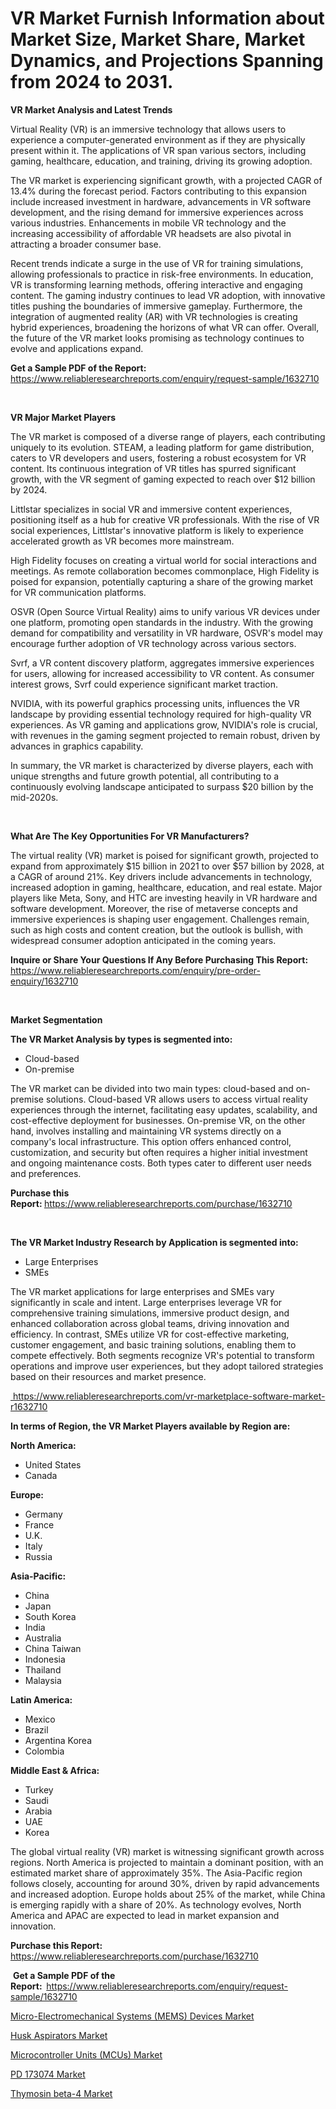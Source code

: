 <p><h1>VR Market Furnish Information about Market Size, Market Share, Market Dynamics, and Projections Spanning from 2024 to 2031.</h1></p><p><strong>VR Market Analysis and Latest Trends</strong></p>
<p><p>Virtual Reality (VR) is an immersive technology that allows users to experience a computer-generated environment as if they are physically present within it. The applications of VR span various sectors, including gaming, healthcare, education, and training, driving its growing adoption.</p><p>The VR market is experiencing significant growth, with a projected CAGR of 13.4% during the forecast period. Factors contributing to this expansion include increased investment in hardware, advancements in VR software development, and the rising demand for immersive experiences across various industries. Enhancements in mobile VR technology and the increasing accessibility of affordable VR headsets are also pivotal in attracting a broader consumer base.</p><p>Recent trends indicate a surge in the use of VR for training simulations, allowing professionals to practice in risk-free environments. In education, VR is transforming learning methods, offering interactive and engaging content. The gaming industry continues to lead VR adoption, with innovative titles pushing the boundaries of immersive gameplay. Furthermore, the integration of augmented reality (AR) with VR technologies is creating hybrid experiences, broadening the horizons of what VR can offer. Overall, the future of the VR market looks promising as technology continues to evolve and applications expand.</p></p>
<p><strong>Get a Sample PDF of the Report:&nbsp;</strong> <a href="https://www.reliableresearchreports.com/enquiry/request-sample/1632710?utm_campaign=83&utm_medium=2&utm_source=Github&utm_content=ia&utm_term=27102024&utm_id=vr">https://www.reliableresearchreports.com/enquiry/request-sample/1632710</a></p>
<p>&nbsp;</p>
<p><strong>VR Major Market Players</strong></p>
<p><p>The VR market is composed of a diverse range of players, each contributing uniquely to its evolution. STEAM, a leading platform for game distribution, caters to VR developers and users, fostering a robust ecosystem for VR content. Its continuous integration of VR titles has spurred significant growth, with the VR segment of gaming expected to reach over $12 billion by 2024.</p><p>Littlstar specializes in social VR and immersive content experiences, positioning itself as a hub for creative VR professionals. With the rise of VR social experiences, Littlstar's innovative platform is likely to experience accelerated growth as VR becomes more mainstream.</p><p>High Fidelity focuses on creating a virtual world for social interactions and meetings. As remote collaboration becomes commonplace, High Fidelity is poised for expansion, potentially capturing a share of the growing market for VR communication platforms.</p><p>OSVR (Open Source Virtual Reality) aims to unify various VR devices under one platform, promoting open standards in the industry. With the growing demand for compatibility and versatility in VR hardware, OSVR's model may encourage further adoption of VR technology across various sectors.</p><p>Svrf, a VR content discovery platform, aggregates immersive experiences for users, allowing for increased accessibility to VR content. As consumer interest grows, Svrf could experience significant market traction.</p><p>NVIDIA, with its powerful graphics processing units, influences the VR landscape by providing essential technology required for high-quality VR experiences. As VR gaming and applications grow, NVIDIA's role is crucial, with revenues in the gaming segment projected to remain robust, driven by advances in graphics capability.</p><p>In summary, the VR market is characterized by diverse players, each with unique strengths and future growth potential, all contributing to a continuously evolving landscape anticipated to surpass $20 billion by the mid-2020s.</p></p>
<p>&nbsp;</p>
<p><strong>What Are The Key Opportunities For VR Manufacturers?</strong></p>
<p><p>The virtual reality (VR) market is poised for significant growth, projected to expand from approximately $15 billion in 2021 to over $57 billion by 2028, at a CAGR of around 21%. Key drivers include advancements in technology, increased adoption in gaming, healthcare, education, and real estate. Major players like Meta, Sony, and HTC are investing heavily in VR hardware and software development. Moreover, the rise of metaverse concepts and immersive experiences is shaping user engagement. Challenges remain, such as high costs and content creation, but the outlook is bullish, with widespread consumer adoption anticipated in the coming years.</p></p>
<p><strong>Inquire or Share Your Questions If Any Before Purchasing This Report:</strong> <a href="https://www.reliableresearchreports.com/enquiry/pre-order-enquiry/1632710?utm_campaign=83&utm_medium=2&utm_source=Github&utm_content=ia&utm_term=27102024&utm_id=vr">https://www.reliableresearchreports.com/enquiry/pre-order-enquiry/1632710</a></p>
<p>&nbsp;</p>
<p><strong>Market Segmentation</strong></p>
<p><strong>The VR Market Analysis by types is segmented into:</strong></p>
<p><ul><li>Cloud-based</li><li>On-premise</li></ul></p>
<p><p>The VR market can be divided into two main types: cloud-based and on-premise solutions. Cloud-based VR allows users to access virtual reality experiences through the internet, facilitating easy updates, scalability, and cost-effective deployment for businesses. On-premise VR, on the other hand, involves installing and maintaining VR systems directly on a company's local infrastructure. This option offers enhanced control, customization, and security but often requires a higher initial investment and ongoing maintenance costs. Both types cater to different user needs and preferences.</p></p>
<p><strong>Purchase this Report:&nbsp;</strong><a href="https://www.reliableresearchreports.com/purchase/1632710?utm_campaign=83&utm_medium=2&utm_source=Github&utm_content=ia&utm_term=27102024&utm_id=vr">https://www.reliableresearchreports.com/purchase/1632710</a></p>
<p>&nbsp;</p>
<p><strong>The VR Market Industry Research by Application is segmented into:</strong></p>
<p><ul><li>Large Enterprises</li><li>SMEs</li></ul></p>
<p><p>The VR market applications for large enterprises and SMEs vary significantly in scale and intent. Large enterprises leverage VR for comprehensive training simulations, immersive product design, and enhanced collaboration across global teams, driving innovation and efficiency. In contrast, SMEs utilize VR for cost-effective marketing, customer engagement, and basic training solutions, enabling them to compete effectively. Both segments recognize VR's potential to transform operations and improve user experiences, but they adopt tailored strategies based on their resources and market presence.</p></p>
<p><a href="https://www.reliableresearchreports.com/vr-marketplace-software-market-r1632710?utm_campaign=83&utm_medium=2&utm_source=Github&utm_content=ia&utm_term=27102024&utm_id=vr">&nbsp;https://www.reliableresearchreports.com/vr-marketplace-software-market-r1632710</a></p>
<p><strong>In terms of Region, the VR Market Players available by Region are:</strong></p>
<p>
    <p> <strong> North America: </strong>
        <ul>
            <li>United States</li>
            <li>Canada</li>
        </ul>
        </p> 
    <p> <strong> Europe: </strong>
        <ul>
            <li>Germany</li>
            <li>France</li>
            <li>U.K.</li>
            <li>Italy</li>
            <li>Russia</li>
        </ul>
        </p> 
    <p> <strong> Asia-Pacific: </strong>
        <ul>
            <li>China</li>
            <li>Japan</li>
            <li>South Korea</li>
            <li>India</li>
            <li>Australia</li>
            <li>China Taiwan</li>
            <li>Indonesia</li>
            <li>Thailand</li>
            <li>Malaysia</li>
        </ul>
        </p> 
    <p> <strong> Latin America: </strong>
        <ul>
            <li>Mexico</li>
            <li>Brazil</li>
            <li>Argentina Korea</li>
            <li>Colombia</li>
        </ul>
        </p> 
    <p> <strong> Middle East & Africa: </strong>
        <ul>
            <li>Turkey</li>
            <li>Saudi</li>
            <li>Arabia</li>
            <li>UAE</li>
            <li>Korea</li>
        </ul>
    </p>
    </p>
<p><p>The global virtual reality (VR) market is witnessing significant growth across regions. North America is projected to maintain a dominant position, with an estimated market share of approximately 35%. The Asia-Pacific region follows closely, accounting for around 30%, driven by rapid advancements and increased adoption. Europe holds about 25% of the market, while China is emerging rapidly with a share of 20%. As technology evolves, North America and APAC are expected to lead in market expansion and innovation.</p></p>
<p><strong>Purchase this Report: </strong><a href="https://www.reliableresearchreports.com/purchase/1632710?utm_campaign=83&utm_medium=2&utm_source=Github&utm_content=ia&utm_term=27102024&utm_id=vr">https://www.reliableresearchreports.com/purchase/1632710</a></p>
<p>&nbsp;<strong>Get a Sample PDF of the Report:&nbsp;&nbsp;</strong><a href="https://www.reliableresearchreports.com/enquiry/request-sample/1632710?utm_campaign=83&utm_medium=2&utm_source=Github&utm_content=ia&utm_term=27102024&utm_id=vr">https://www.reliableresearchreports.com/enquiry/request-sample/1632710</a></p>
<p><strong></strong></p>
<p><p><a href="https://issuu.com/reportprime-2/docs/micro-electromechanical-systems-mems-devices-marke?utm_campaign=83&utm_medium=2&utm_source=Github&utm_content=ia&utm_term=27102024&utm_id=vr">Micro-Electromechanical Systems (MEMS) Devices Market</a></p><p><a href="https://github.com/leonidmsw5y/Market-Research-Report-List-1/blob/main/husk-aspirators-market.md?utm_campaign=83&utm_medium=2&utm_source=Github&utm_content=ia&utm_term=27102024&utm_id=vr">Husk Aspirators Market</a></p><p><a href="https://issuu.com/reportprime-2/docs/microcontroller-units-mcus-market-size-2030.pptx?utm_campaign=83&utm_medium=2&utm_source=Github&utm_content=ia&utm_term=27102024&utm_id=vr">Microcontroller Units (MCUs) Market</a></p><p><a href="https://www.linkedin.com/pulse/in-depth-pd-173074-market-review-size-share-67cagr-growth-analysis-ef8se?trk=public_post_embed_feed-article-content&utm_campaign=83&utm_medium=2&utm_source=Github&utm_content=ia&utm_term=27102024&utm_id=vr">PD 173074 Market</a></p><p><a href="https://www.linkedin.com/pulse/thymosin-beta-4-market-evolution-future-outlook-forecasting-industry-d528e?trk=public_post_embed_feed-article-content&utm_campaign=83&utm_medium=2&utm_source=Github&utm_content=ia&utm_term=27102024&utm_id=vr">Thymosin beta-4 Market</a></p></p>